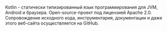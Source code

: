 Kotlin - статически типизированный язык программирования для JVM, Android и браузера. Open-source-проект под лицензией Apache 2.0. Сопровождение исходного кода, инструментария, документации и даже этого веб-сайта осуществляется на GitHub.

